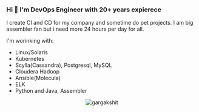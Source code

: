 ### Hi 👋 I'm DevOps Engineer with 20+ years expierece
I create CI and CD for my company and sometime do pet projects. I am big assembler fan but i need more 24 hours per day for all.

I'm worinking with: 
- Linux/Solaris
- Kubernetes
- Scylla(Cassandra), Postgresql, MySQL
- Cloudera Hadoop
- Ansible(Molecula)
- ELK
- Python and Java, Assembler


<p align="center"><img src="https://github-readme-stats-five-lyart.vercel.app/api?username=bearchik&show_icons=true" alt="gargakshit" /> </p>

